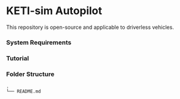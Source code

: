 # KETI-sim Autopilot

This repository is open-source and applicable to driverless vehicles.

### System Requirements

### Tutorial

### Folder Structure
    .
    └── README.md
